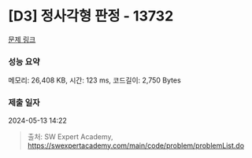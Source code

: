 # [D3] 정사각형 판정 - 13732 

[문제 링크](https://swexpertacademy.com/main/code/problem/problemDetail.do?contestProbId=AX8BAN1qTwoDFARO) 

### 성능 요약

메모리: 26,408 KB, 시간: 123 ms, 코드길이: 2,750 Bytes

### 제출 일자

2024-05-13 14:22



> 출처: SW Expert Academy, https://swexpertacademy.com/main/code/problem/problemList.do